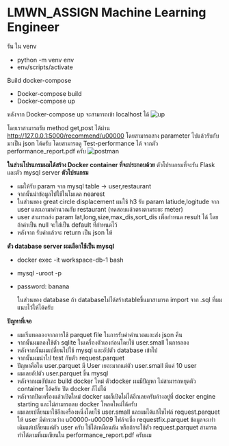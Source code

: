 # LMWN_ASSIGN Machine Learning Engineer
รัน ใน venv 
- python -m venv env
- env/scripts/activate

Build docker-compose
- Docker-compose build 
- Docker-compose up

หลังจาก Docker-compose up จะสามารถเข้า localhost ได้ 
![up](https://github.com/Ferryjeerakit/LMWN_ASSIGN/assets/153589125/a7b675a9-df79-4fa1-a517-973362629713)

โดยเราสามารถรับ method get,post ได้ผ่าน http://127.0.0.1:5000/recommend/u00000 โดยสามารถสาง parameter ไปแล้วรับกับมาเป็น json ได้ครับ
โดยสามารถดู Test-performance ได้ จากตัว performance_report.pdf ครับ
![postman](https://github.com/Ferryjeerakit/LMWN_ASSIGN/assets/153589125/ec7fc567-a348-401a-819a-1c7304e69c29)


**ในส่วนโปรแกรมผมได้สร้าง Docker container ที่จะประกอบด้วย**
ตัวโปรแกรมที่จะรัน Flask และตัว mysql server 
**ตัวโปรแกรม**
- ผมให้รับ param จาก mysql table -> user,restaurant
- จากนั้นนำข้อมูลไปใช้ในโมเดล nearest
- ในส่วนของ great circle displacement ผมใช้ h3 รับ param latiude,logitude จาก user และเอามาคำนวณกับ restaurant (ทดสอบแล้วตรงตามระยะ meter)
- user สามารถส่ง param lat,long,size,max_dis,sort_dis เพื่อกำหนด result ได้ โดยถ้าค่าเป็น null จะใส่เป็น default ที่กำหนดไว้
- หลังจาก รับค่าแล้วจะ return เป็น json ให้

**ตัว database server ผมเลือกใช้เป็น mysql**
- docker exec -it workspace-db-1 bash
- mysql -uroot -p
- password: banana

  ในส่วนของ database ถ้า databaseไม่ได้สร้างtableขึ้นมาสามารถ import จาก .sql ที่ผมแนบไว้ให้ได้ครับ

**ปัญหาที่เจอ**
- ผมเริ่มทดลองจากการใช้ parquet file ในการรับค่าคำนวณและส่ง json คืน
- จากนั้นผมลองใช้ตัว sqlite ในเครื่องตัวเองก่อนโดยใช้ user.small ในการลอง
- หลังจากนั้นผมเปลี่ยนไปใช้ mysql และอัปตัว database เข้าไป
- จากนั้นผมนำไป test กับตัว request.parquet
- ปัญหาคือใน user.parquet มี User เยอะมากแต่ตัว user.small มีแค่ 10 user
- ผมเลยอัปตัว user.parquet ขึ้น mysql
- หลังจากผมอัปและ build docker ใหม่ ตัวdocker ผมมีปัญหา ไม่สามารถหยุดตัว container ได้ครับ ปิด docker ก็ไม่ได้
- หลังจากปิดเครื่องแล้วเปิดใหม่ docker ผมก็เปิดไม่ได้อีกเลยครับค้างอยู่ที่ docker engine starting และไม่สามารถลบ docker โหลดใหม่ได้ครับ
- ผมเลยเปลี่ยนมาใช้อีกเครื่องหนึ่งโดยใช้ user.small และผมได้แก้ไขไฟล์ request.parquet ให้ user มีค่าระหว่าง u00000-u00009 ไฟล์จะชื่อ requestfix.parquet ข้อมูลจะเท่าเดิมแต่เปลี่ยนแค่ตัว user ครับ ใช้ได้เหมือนกัน หรือถ้าจะใช้ตัว request.parquet สามารถทำได้ตามที่ผมเขียนใน performance_report.pdf ครับผม
